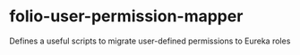 # folio-user-permission-mapper
Defines a useful scripts to migrate user-defined permissions to Eureka roles
